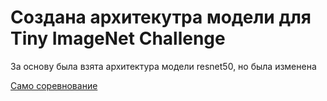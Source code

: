 # Создана архитекутра модели для Tiny ImageNet Challenge

За основу была взята архитектура модели resnet50, но была изменена

[Само соревнование](https://www.kaggle.com/competitions/bhw-1-dl-2023-2024)
